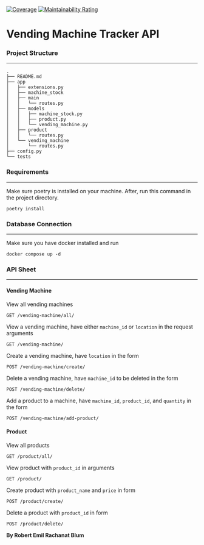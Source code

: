 [![Coverage](https://sonarcloud.io/api/project_badges/measure?project=BlackTea13_vending-machines&metric=coverage)](https://sonarcloud.io/summary/new_code?id=BlackTea13_vending-machines)
[![Maintainability Rating](https://sonarcloud.io/api/project_badges/measure?project=BlackTea13_vending-machines&metric=sqale_rating)](https://sonarcloud.io/summary/new_code?id=BlackTea13_vending-machines)


# Vending Machine Tracker API
### Project Structure

---

```
.
├── README.md
├── app
│   ├── extensions.py
│   ├── machine_stock
│   ├── main
│   │   └── routes.py
│   ├── models
│   │   ├── machine_stock.py
│   │   ├── product.py
│   │   └── vending_machine.py
│   ├── product
│   │   └── routes.py
│   └── vending_machine
│       └── routes.py
├── config.py
└── tests
```
### Requirements

---

Make sure poetry is installed on your machine. After, run this command in the project directory.
```
poetry install
```


### Database Connection

---

Make sure you have docker installed and run
```angular2html
docker compose up -d
```

### API Sheet

---

#### Vending Machine
View all vending machines
```
GET /vending-machine/all/
```
View a vending machine, have either `machine_id` or `location` in the request
arguments
```
GET /vending-machine/
```
Create a vending machine, have `location` in the form
```
POST /vending-machine/create/
```
Delete a vending machine, have `machine_id` to be deleted in the form
```
POST /vending-machine/delete/
```
Add a product to a machine, have `machine_id`, `product_id`, and `quantity` in the form
```
POST /vending-machine/add-product/
```

#### Product
View all products
```
GET /product/all/
```
View product with `product_id` in arguments
```
GET /product/
```
Create product with `product_name` and `price` in form
```
POST /product/create/
```
Delete a product with `product_id` in form
```
POST /product/delete/
```

**By Robert Emil Rachanat Blum**
